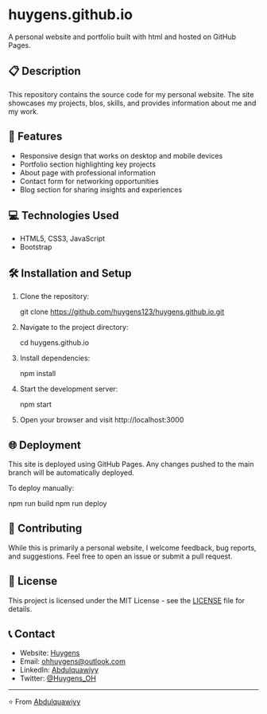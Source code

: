 # huygens.github.io

A personal website and portfolio built with html and hosted on GitHub Pages.

## 📋 Description

This repository contains the source code for my personal website. The site showcases my projects, blos, skills, and provides information about me and my work.

## 🚀 Features

- Responsive design that works on desktop and mobile devices
- Portfolio section highlighting key projects
- About page with professional information
- Contact form for networking opportunities
- Blog section for sharing insights and experiences

## 💻 Technologies Used

- HTML5, CSS3, JavaScript
- Bootstrap

## 🛠 Installation and Setup

1. Clone the repository:
   
   git clone https://github.com/huygens123/huygens.github.io.git
   

2. Navigate to the project directory:
   
   cd huygens.github.io
   

3. Install dependencies:
   
   npm install
   

4. Start the development server:
   
   npm start
   

5. Open your browser and visit http://localhost:3000

## 🌐 Deployment

This site is deployed using GitHub Pages. Any changes pushed to the main branch will be automatically deployed.

To deploy manually:


npm run build
npm run deploy



## 🤝 Contributing

While this is primarily a personal website, I welcome feedback, bug reports, and suggestions. Feel free to open an issue or submit a pull request.

## 📄 License

This project is licensed under the MIT License - see the [LICENSE](LICENSE) file for details.

## 📞 Contact

- Website: [Huygens](https://abdulquawiyy-owolabi.github.io/#blogs)
- Email: ohhuygens@outlook.com
- LinkedIn: [Abdulquawiyy](https://linkedin.com/in/abdulquawiyyowo)
- Twitter: [@Huygens_OH](https://x.com/Huygens_OH)

---

⭐ From [Abdulquawiyy ](https://github.com/abdulquawiyy-owolabi)
